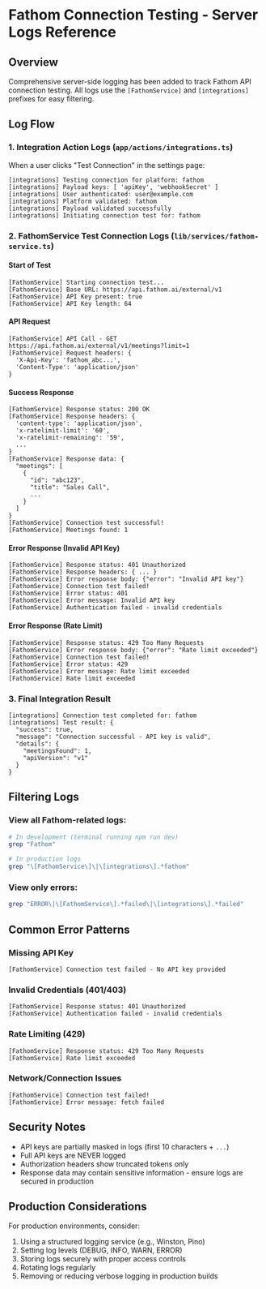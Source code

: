 # Fathom Connection Testing - Server Logs Reference

## Overview
Comprehensive server-side logging has been added to track Fathom API connection testing. All logs use the `[FathomService]` and `[integrations]` prefixes for easy filtering.

## Log Flow

### 1. Integration Action Logs (`app/actions/integrations.ts`)
When a user clicks "Test Connection" in the settings page:

```
[integrations] Testing connection for platform: fathom
[integrations] Payload keys: [ 'apiKey', 'webhookSecret' ]
[integrations] User authenticated: user@example.com
[integrations] Platform validated: fathom
[integrations] Payload validated successfully
[integrations] Initiating connection test for: fathom
```

### 2. FathomService Test Connection Logs (`lib/services/fathom-service.ts`)

#### Start of Test
```
[FathomService] Starting connection test...
[FathomService] Base URL: https://api.fathom.ai/external/v1
[FathomService] API Key present: true
[FathomService] API Key length: 64
```

#### API Request
```
[FathomService] API Call - GET https://api.fathom.ai/external/v1/meetings?limit=1
[FathomService] Request headers: {
  'X-Api-Key': 'fathom_abc...',
  'Content-Type': 'application/json'
}
```

#### Success Response
```
[FathomService] Response status: 200 OK
[FathomService] Response headers: {
  'content-type': 'application/json',
  'x-ratelimit-limit': '60',
  'x-ratelimit-remaining': '59',
  ...
}
[FathomService] Response data: {
  "meetings": [
    {
      "id": "abc123",
      "title": "Sales Call",
      ...
    }
  ]
}
[FathomService] Connection test successful!
[FathomService] Meetings found: 1
```

#### Error Response (Invalid API Key)
```
[FathomService] Response status: 401 Unauthorized
[FathomService] Response headers: { ... }
[FathomService] Error response body: {"error": "Invalid API key"}
[FathomService] Connection test failed!
[FathomService] Error status: 401
[FathomService] Error message: Invalid API key
[FathomService] Authentication failed - invalid credentials
```

#### Error Response (Rate Limit)
```
[FathomService] Response status: 429 Too Many Requests
[FathomService] Error response body: {"error": "Rate limit exceeded"}
[FathomService] Connection test failed!
[FathomService] Error status: 429
[FathomService] Error message: Rate limit exceeded
[FathomService] Rate limit exceeded
```

### 3. Final Integration Result
```
[integrations] Connection test completed for: fathom
[integrations] Test result: {
  "success": true,
  "message": "Connection successful - API key is valid",
  "details": {
    "meetingsFound": 1,
    "apiVersion": "v1"
  }
}
```

## Filtering Logs

### View all Fathom-related logs:
```bash
# In development (terminal running npm run dev)
grep "Fathom"

# In production logs
grep "\[FathomService\]\|\[integrations\].*fathom"
```

### View only errors:
```bash
grep "ERROR\|\[FathomService\].*failed\|\[integrations\].*failed"
```

## Common Error Patterns

### Missing API Key
```
[FathomService] Connection test failed - No API key provided
```

### Invalid Credentials (401/403)
```
[FathomService] Response status: 401 Unauthorized
[FathomService] Authentication failed - invalid credentials
```

### Rate Limiting (429)
```
[FathomService] Response status: 429 Too Many Requests
[FathomService] Rate limit exceeded
```

### Network/Connection Issues
```
[FathomService] Connection test failed!
[FathomService] Error message: fetch failed
```

## Security Notes

- API keys are partially masked in logs (first 10 characters + `...`)
- Full API keys are NEVER logged
- Authorization headers show truncated tokens only
- Response data may contain sensitive information - ensure logs are secured in production

## Production Considerations

For production environments, consider:
1. Using a structured logging service (e.g., Winston, Pino)
2. Setting log levels (DEBUG, INFO, WARN, ERROR)
3. Storing logs securely with proper access controls
4. Rotating logs regularly
5. Removing or reducing verbose logging in production builds
